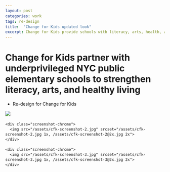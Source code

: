 ```yaml
---
layout: post
categories: work
tags: re-design
title:  "Change for Kids updated look"
excerpt: Change for Kids provide schools with literacy, arts, health, and other essential educational resources.
---
```


# Change for Kids partner with underprivileged NYC public elementary schools to strengthen literacy, arts, and healthy living

* Re-design for Change for Kids

<div class="screenshot">
  <div class="screenshot-chrome">
      <img src="/assets/cfk-screenshot-1.jpg" srcset="/assets/cfk-screenshot-1.jpg 1x, /assets/cfk-screenshot-1@2x.jpg 2x">
    </div>

    <div class="screenshot-chrome">
      <img src="/assets/cfk-screenshot-2.jpg" srcset="/assets/cfk-screenshot-2.jpg 1x, /assets/cfk-screenshot-2@2x.jpg 2x">
    </div>

    <div class="screenshot-chrome">
      <img src="/assets/cfk-screenshot-3.jpg" srcset="/assets/cfk-screenshot-3.jpg 1x, /assets/cfk-screenshot-3@2x.jpg 2x">
    </div>
  </div>
</div>

